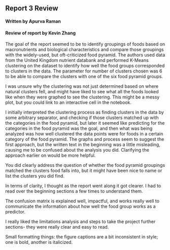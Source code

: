 ## Report 3 Review
#### Written by Apurva Raman
#### Review of report by Kevin Zhang

The goal of the report seemed to be to identify groupings of foods based on macronutrients and biological characteristics and compare those groupings with the widely-used, but oft-criticized food pyramid. The authors used data from the United Kingdom nutrient databank and performed K-Means clustering on the dataset to identify how well the food groups corresponded to clusters in the data. The parameter for number of clusters chosen was 6 to be able to compare the clusters with one of the six food pyramid groups. 

I was unsure why the clustering was not just determined based on where natural clusters fell, and might have liked to see what all the foods looked like when they were graphed to see the clustering. This might be a messy plot, but you could link to an interactive cell in the notebook. 

I initially interpreted the clustering process as finding clusters in the data by some arbitrary separator, and checking if those clusters matched up with the categories in the food pyramid, but later it seemed like predicting for the categories in the food pyramid was the goal, and then what was being analyzed was how well clustered the data points were for foods in a certain category of the food pyramid.  The graphs and process seem to suggest the first approach, but the written text in the beginning was a little misleading, causing me to be confused about the analysis you did. Clarifying the approach earlier on would be more helpful. 

You did clearly address the question of whether the food pyramid groupings matched the clusters food falls into, but it might have been nice to name or list the clusters you did find. 

In terms of clarity, I thought as the report went along it got clearer. I had to read over the beginning sections a few times to understand them. 

The confusion matrix is explained well, impactful, and works really well to communicate the information about how well the food group works as a predictor. 

I really liked the limitations analysis and steps to take the project further sections- they were really clear and easy to read. 

Small formatting things: the figure captions are a bit inconsistent in style; one is bold, another is italicized. 
